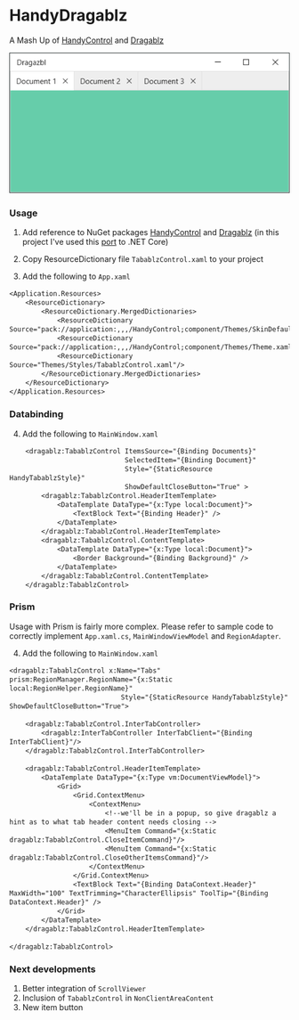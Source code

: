 # HandyDragablz
A Mash Up of [HandyControl](https://github.com/HandyOrg/HandyControl) and [Dragablz](https://github.com/ButchersBoy/Dragablz)

![Screenshot](Screenshots/sample1.png)

### Usage

1. Add reference to NuGet packages [HandyControl](https://www.nuget.org/packages/HandyControl) and [Dragablz](https://www.nuget.org/packages/HIT.Dragablz) (in this project I've used this [port](https://github.com/highway-it/Dragablz) to .NET Core)

2. Copy ResourceDictionary file `TabablzControl.xaml` to your project

3. Add the following to `App.xaml`
```xaml
<Application.Resources>
    <ResourceDictionary>
        <ResourceDictionary.MergedDictionaries>
            <ResourceDictionary Source="pack://application:,,,/HandyControl;component/Themes/SkinDefault.xaml"/>
            <ResourceDictionary Source="pack://application:,,,/HandyControl;component/Themes/Theme.xaml"/>
            <ResourceDictionary Source="Themes/Styles/TabablzControl.xaml"/>
        </ResourceDictionary.MergedDictionaries>
    </ResourceDictionary>
</Application.Resources>
```

### Databinding

4. Add the following to `MainWindow.xaml`
```xaml
    <dragablz:TabablzControl ItemsSource="{Binding Documents}" 
                             SelectedItem="{Binding Document}" 
                             Style="{StaticResource HandyTabablzStyle}" 
                             ShowDefaultCloseButton="True" >
        <dragablz:TabablzControl.HeaderItemTemplate>
            <DataTemplate DataType="{x:Type local:Document}">
                <TextBlock Text="{Binding Header}" />
            </DataTemplate>
        </dragablz:TabablzControl.HeaderItemTemplate>
        <dragablz:TabablzControl.ContentTemplate>
            <DataTemplate DataType="{x:Type local:Document}">
                <Border Background="{Binding Background}" />
            </DataTemplate>
        </dragablz:TabablzControl.ContentTemplate>
    </dragablz:TabablzControl>
```

### Prism

Usage with Prism is fairly more complex. Please refer to sample code to correctly implement `App.xaml.cs`, `MainWindowViewModel` and `RegionAdapter`.

4. Add the following to `MainWindow.xaml`
```xaml
<dragablz:TabablzControl x:Name="Tabs" prism:RegionManager.RegionName="{x:Static local:RegionHelper.RegionName}"
                            Style="{StaticResource HandyTabablzStyle}" ShowDefaultCloseButton="True">
        
    <dragablz:TabablzControl.InterTabController>
        <dragablz:InterTabController InterTabClient="{Binding InterTabClient}"/>
    </dragablz:TabablzControl.InterTabController>
        
    <dragablz:TabablzControl.HeaderItemTemplate>
        <DataTemplate DataType="{x:Type vm:DocumentViewModel}">
            <Grid>
                <Grid.ContextMenu>
                    <ContextMenu>
                        <!--we'll be in a popup, so give dragablz a hint as to what tab header content needs closing -->
                        <MenuItem Command="{x:Static dragablz:TabablzControl.CloseItemCommand}"/>
                        <MenuItem Command="{x:Static dragablz:TabablzControl.CloseOtherItemsCommand}"/>
                    </ContextMenu>
                </Grid.ContextMenu>
                <TextBlock Text="{Binding DataContext.Header}" MaxWidth="100" TextTrimming="CharacterEllipsis" ToolTip="{Binding DataContext.Header}" />
            </Grid>
        </DataTemplate>
    </dragablz:TabablzControl.HeaderItemTemplate>
                
</dragablz:TabablzControl>
```

### Next developments

1. Better integration of `ScrollViewer`
2. Inclusion of `TabablzControl` in `NonClientAreaContent`
3. New item button
